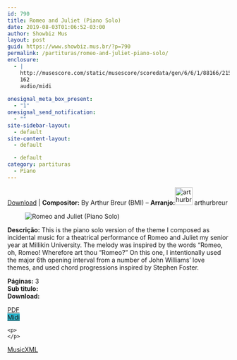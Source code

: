 ```yaml
---
id: 790
title: Romeo and Juliet (Piano Solo)
date: 2019-08-03T01:06:52-03:00
author: Showbiz Mus
layout: post
guid: https://www.showbiz.mus.br/?p=790
permalink: /partituras/romeo-and-juliet-piano-solo/
enclosure:
  - |
    http://musescore.com/static/musescore/scoredata/gen/6/6/1/88166/215056df1ba4a448648fc6074eeaf8f4b8b7e584/score.mid
    162
    audio/midi
    
onesignal_meta_box_present:
  - "1"
onesignal_send_notification:
  - ""
site-sidebar-layout:
  - default
site-content-layout:
  - default

  - default
category: partituras
  - Piano
---
```

[Download](#download "link para download de partitura") | **Compositor:** By Arthur Breur (BMI) &#8211; **Arranjo:**<img alt="arthurbreur" class="wp-image-40" width="40" hight="40" sizes="40" src="https://musescore.com/static/musescore/userdata/avatar/9/5/6/45359.jpg@300x300?cache=1489171198" /> arthurbreur

<figure class="wp-block-image"><img alt="Romeo and Juliet (Piano Solo)" src="http://musescore.com/static/musescore/scoredata/gen/6/6/1/88166/215056df1ba4a448648fc6074eeaf8f4b8b7e584/score_0.png" class="wp-image-600" /> </figure>

**Descrição:** This is the piano solo version of the theme I composed as incidental music for a theatrical performance of Romeo and Juliet my senior year at Millikin University. The melody was inspired by the words &#8220;Romeo, oh, Romeo! Wherefore art thou &#8220;Romeo?&#8221; On this one, I intentionally used the major 6th opening interval from a number of John Williams&#8217; love themes, and used chord progressions inspired by Stephen Foster. 

  
**Páginas:** 3  
**Sub titulo:**  
<strong id="download">Download:</strong>

<div class="wp-block-columns has-2-columns alignwide has-4-columns">
  <div class="wp-block-column">
    <div class='wp-block-button aligncenter'>
      <a  target='_blank' href='http://musescore.com/static/musescore/scoredata/gen/6/6/1/88166/215056df1ba4a448648fc6074eeaf8f4b8b7e584/score_full.pdf' class='wp-block-button__link
         has-background has-vivid-red-background-color' rel="noopener noreferrer">PDF</a>
    </div>
  </div>
  
  <div class="wp-block-column">
    <div class='wp-block-button aligncenter'>
      <a  target='_blank' href='http://musescore.com/static/musescore/scoredata/gen/6/6/1/88166/215056df1ba4a448648fc6074eeaf8f4b8b7e584/score.mid' class='wp-block-button__link has-background' style='background-color:#2eb9d1' rel="noopener noreferrer">Midi</a>
    </div>
    
    <p>
    </p>
  </div>
  
  <div class="wp-block-column">
    <div class='wp-block-button aligncenter'>
      <a  target='_blank' href='http://musescore.com/static/musescore/scoredata/gen/6/6/1/88166/215056df1ba4a448648fc6074eeaf8f4b8b7e584/score.mxl' class='wp-block-button__link has-background has-very-dark-gray-background-color' rel="noopener noreferrer">MusicXML</a>
    </div>
  </div>
</div>